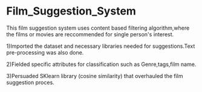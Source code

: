 # Film_Suggestion_System

This film suggestion system uses content based filtering algorithm,where the films or movies are reccommended for single person's interest.

1)Imported the dataset and necessary libraries needed for suggestions.Text pre-processing was also done.

2)Fielded specific attributes for classification such as Genre,tags,film name.

3)Persuaded SKlearn library (cosine similarity) that overhauled the film suggestion proces.
